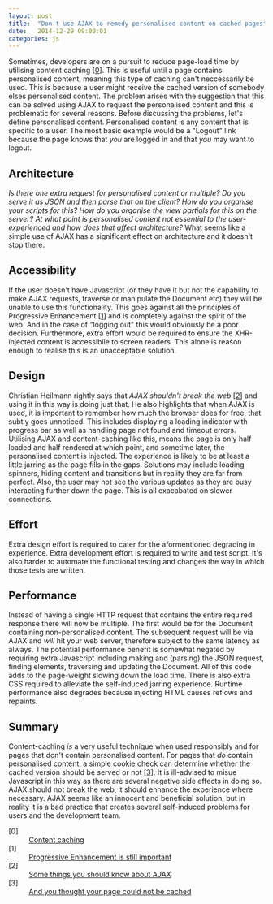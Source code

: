 ```yaml
---
layout: post
title:  "Don't use AJAX to remedy personalised content on cached pages"
date:   2014-12-29 09:00:01
categories: js
---
```


Sometimes, developers are on a pursuit to reduce page-load time by utilising content caching [[0](#ref0)]. This is useful until a page contains personalised content, meaning this type of caching can't neccessarily be used. This is because a user might receive the cached version of somebody elses personalised content. The problem arises with the suggestion that this can be solved using AJAX to request the personalised content and this is problematic for several reasons. Before discussing the problems, let's define personalised content. Personalised content is any content that is specific to a user. The most basic example would be a "Logout" link because the page knows that *you* are logged in and that *you* may want to logout.

## Architecture

*Is there one extra request for personalised content or multiple? Do you serve it as JSON and then parse that on the client? How do you organise your scripts for this? How do you organise the view partials for this on the server? At what point is personalised content not essential to the user-experienced and how does that affect architecture?* What seems like a simple use of AJAX has a significant effect on architecture and it doesn't stop there.

## Accessibility

If the user doesn't have Javascript (or they have it but not the capability to make AJAX requests, traverse or manipulate the Document etc) they will be unable to use this functionality. This goes against all the principles of Progressive Enhancement [[1](#ref1)] and is completely against the spirit of the web. And in the case of "logging out" this would obviously be a poor decision. Furthermore, extra effort would be required to ensure the XHR-injected content is accessibile to screen readers. This alone is reason enough to realise this is an unacceptable solution.

## Design

Christian Heilmann rightly says that *AJAX shouldn't break the web* [[2](#ref2)] and using it in this way is doing just that. He also highlights that when AJAX is used, it is important to remember how much the browser does for free, that subtly goes unnoticed. This includes displaying a loading indicator with  progress bar as well as handling page not found and timeout errors. Utilising AJAX and content-caching like this, means the page is only half loaded and half rendered at which point, and sometime later, the personalised content is injected. The experience is likely to be at least a little jarring as the page fills in the gaps. Solutions may include loading spinners, hiding content and transitions but in reality they are far from perfect. Also, the user may not see the various updates as they are busy interacting further down the page. This is all exacabated on slower connections.

## Effort

Extra design effort is required to cater for the aformentioned degrading in experience. Extra development effort is required to write and test script. It's also harder to automate the functional testing and changes the way in which those tests are written.

## Performance

Instead of having a single HTTP request that contains the entire required response there will now be multiple. The first would be for the Document containing non-personalised content. The subsequent request will be via AJAX and *will* hit your web server, therefore subject to the same latency as always. The potential performance benefit is somewhat negated by requiring extra Javascript including making and (parsing) the JSON request, finding elements, traversing and updating the Document. All of this code adds to the page-weight slowing down the load time. There is also extra CSS required to alleviate the self-induced jarring experience. Runtime performance also degrades because injecting HTML causes reflows and repaints.

## Summary

Content-caching *is* a very useful technique when used responsibly and for pages that don't contain personalised content. For pages that *do* contain personalised content, a simple cookie check can determine whether the cached version should be served or not [[3](#ref3)]. It is ill-advised to misue Javascript in this way as there are several negative side effects in doing so. AJAX should not break the web, it should enhance the experience where necessary. AJAX seems like an innocent and beneficial solution, but in reality it is a bad practice that creates several self-induced problems for users and the development team.

<dl>
	<dt class="citation" id="ref0">[0]</dt>
	<dd><a href="https://developer.akamai.com/stuff/Caching/Content_Caching.html">Content caching</a></dd>
	<dt class="citation" id="ref1">[1]</dt>
	<dd><a href="http://jakearchibald.com/2013/progressive-enhancement-still-important/">Progressive Enhancement is still important</a></dd>
	<dt class="citation" id="ref2">[2]</dt>
	<dd><a href="http://www.smashingmagazine.com/2010/02/10/some-things-you-should-know-about-ajax/">Some things you should know about AJAX</a></dd>
	<dt class="citation" id="ref3">[3]</dt>
	<dd><a href="https://blogs.akamai.com/2014/05/and-you-thought-your-page-could-not-be-cached.html">And you thought your page could not be cached</a></dd>
</dl>

<!--

https://remysharp.com/2012/04/25/mobile-battery-performance

[0]: http://itamarst.org/writings/dynamiccaching.html

## For JE

* How are we going to measure success
* Progressive enhance and phase 2 it
* scope creeping story, not the aim
* needs to be thought out for entire site strategy not just serp
* affects front end architecture

## Comment from blog covers it off:

> I think this would be a useful technique in only special situations. It does accomplish what you want but will require multiple downloads and will make a portion of your page unaccessible to those who have disabled JS (from what I have heard that is 10% of the intenet population).

> Plus I am dubious of the savings. The reason for the caching to not have a web brower contact the website. It can just retrieve the content from cache. But if it is having to retrieve a portion of the content anyway you still have to make a HTTP request. Might as well make that response a bit bigger and get rid of the multiple requests and more complex code.

> Sounds to me like this is going a little overboard on caching. Some pages are just not designed for caching. If that is the case then implement your application to use the “If-Modified-Since” header. That way the user can make their request but get back a small response in most cases.

> I think this is premature optimization.

## Other ways of getting siginifant perf benefits

* group ajax calls on menu page - thats a LOT of calls.
* keep page light weight
* make search accurate
* smush images
* reduce page weight in assets, css, js

Todo:

* cache invalidated means it goes to server anyway

-->